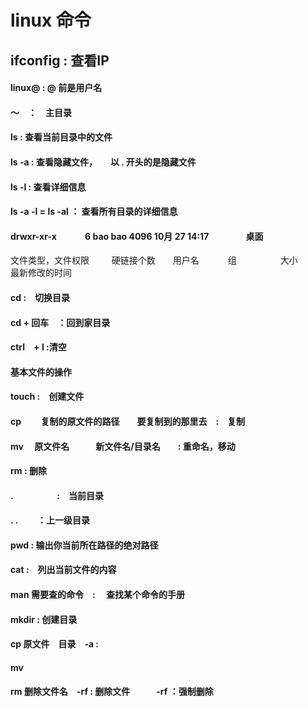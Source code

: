 # linux  命令

## ifconfig : 查看IP

#### linux@  : @ 前是用户名
#### ～　：　主目录
#### ls  : 查看当前目录中的文件
#### ls -a : 查看隐藏文件，　　以 . 开头的是隐藏文件
#### ls -l : 查看详细信息
#### ls -a -l  =  ls -al  ： 查看所有目录的详细信息
#### drwxr-xr-x          　　　6&nbsp;bao             bao        4096     10月 27 14:17 　　　　桌面
  文件类型，文件权限　 　      硬链接个数　　用户名　　      　组　　　　　大小　　　最新修改的时间
#### cd  :　切换目录　　
#### cd + 回车　：回到家目录
#### ctrl　+ l :清空
#### 基本文件的操作
#### touch :　创建文件
#### cp 　　复制的原文件的路径　　要复制到的那里去　:　复制
#### mv 　原文件名　　　新文件名/目录名　　: 重命名，移动
#### rm : 删除
#### .　　　　　:　当前目录
#### . .　　   ：上一级目录

#### pwd  : 输出你当前所在路径的绝对路径
#### cat :　列出当前文件的内容
#### man 需要查的命令　: 　查找某个命令的手册

#### mkdir : 创建目录
#### cp 原文件　目录　-a : 
#### mv 
#### rm  删除文件名　-rf : 删除文件　　　-rf ：强制删除
